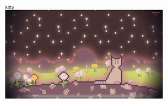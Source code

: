 kitty
![a cat sitting in front of a space background, dandelions are flying upwards](./media/images/screenshot.png "screenshot.png")
